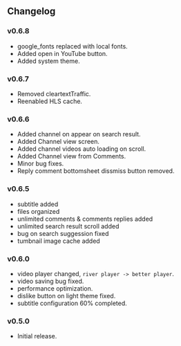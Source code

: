 ## Changelog

### v0.6.8
- google_fonts replaced with local fonts.
- Added open in YouTube button.
- Added system theme.

### v0.6.7
- Removed cleartextTraffic.
- Reenabled HLS cache.

### v0.6.6
- Added channel on appear on search result.
- Added Channel view screen.
- Added channel videos auto loading on scroll.
- Added Channel view from Comments.
- Minor bug fixes.
- Reply comment bottomsheet dissmiss button removed.

### v0.6.5
- subtitle added
- files organized
- unlimited comments & comments replies added
- unlimited search result scroll added
- bug on search suggession fixed
- tumbnail image cache added

### v0.6.0
- video player changed, `river player -> better player`.
- video saving bug fixed.
- performance optimization.
- dislike button on light theme fixed.
- subtitle configuration 60% completed.

### v0.5.0
- Initial release.